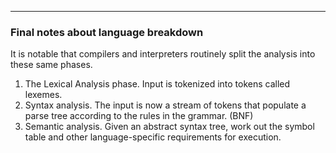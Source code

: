 
---

### Final notes about language breakdown

It is notable that compilers and interpreters routinely split the analysis into these same phases.

1. The Lexical Analysis phase.  Input is tokenized into tokens called lexemes.
2. Syntax analysis.  The input is now a stream of tokens that populate a parse tree according to the rules in the grammar. (BNF)
3. Semantic analysis. Given an abstract syntax tree, work out the symbol table and other language-specific requirements for execution.

